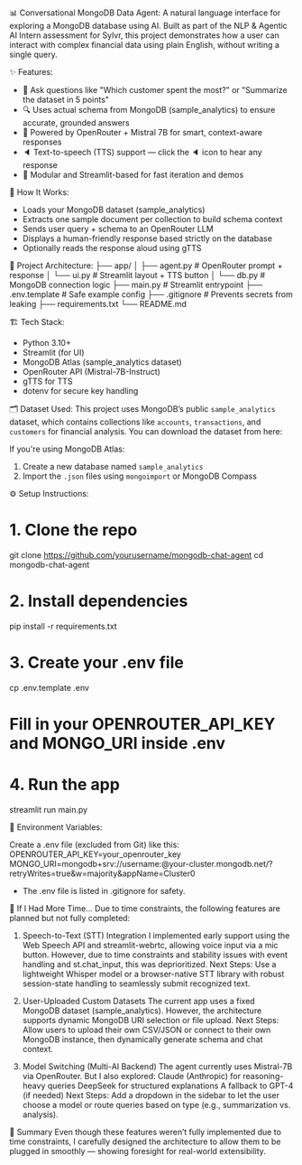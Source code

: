 📊 Conversational MongoDB Data Agent:
A natural language interface for exploring a MongoDB database using AI. Built as part of the NLP & Agentic AI Intern assessment for Sylvr, this project demonstrates how a user can interact with complex financial data using plain English, without writing a single query.


✨ Features:
- 💬 Ask questions like "Which customer spent the most?" or "Summarize the dataset in 5 points"
- 🔍 Uses actual schema from MongoDB (sample_analytics) to ensure accurate, grounded answers
- 🧠 Powered by OpenRouter + Mistral 7B for smart, context-aware responses
- 🔈 Text-to-speech (TTS) support — click the 🔈 icon to hear any response
- 🧱 Modular and Streamlit-based for fast iteration and demos


🧠 How It Works:
- Loads your MongoDB dataset (sample_analytics)
- Extracts one sample document per collection to build schema context
- Sends user query + schema to an OpenRouter LLM
- Displays a human-friendly response based strictly on the database
- Optionally reads the response aloud using gTTS


📁 Project Architecture:
├── app/
│ ├── agent.py # OpenRouter prompt + response
│ └── ui.py # Streamlit layout + TTS button
│ └── db.py # MongoDB connection logic
├── main.py # Streamlit entrypoint
├── .env.template # Safe example config
├── .gitignore # Prevents secrets from leaking
├── requirements.txt
└── README.md


🏗️ Tech Stack:
- Python 3.10+
- Streamlit (for UI)
- MongoDB Atlas (sample_analytics dataset)
- OpenRouter API (Mistral-7B-Instruct)
- gTTS for TTS
- dotenv for secure key handling


🗂️ Dataset Used:
This project uses MongoDB’s public `sample_analytics` dataset, which contains collections like `accounts`, `transactions`, and `customers` for financial analysis.
You can download the dataset from here: 

If you're using MongoDB Atlas:
1. Create a new database named `sample_analytics`
2. Import the `.json` files using `mongoimport` or MongoDB Compass


⚙️ Setup Instructions:

# 1. Clone the repo
git clone https://github.com/yourusername/mongodb-chat-agent
cd mongodb-chat-agent

# 2. Install dependencies
pip install -r requirements.txt

# 3. Create your .env file
cp .env.template .env
# Fill in your OPENROUTER_API_KEY and MONGO_URI inside .env

# 4. Run the app
streamlit run main.py


🔐 Environment Variables:

Create a .env file (excluded from Git) like this:
OPENROUTER_API_KEY=your_openrouter_key
MONGO_URI=mongodb+srv://username:<password>@your-cluster.mongodb.net/?retryWrites=true&w=majority&appName=Cluster0
* The .env file is listed in .gitignore for safety.





🚧 If I Had More Time...
Due to time constraints, the following features are planned but not fully completed:

1. Speech-to-Text (STT) Integration
I implemented early support using the Web Speech API and streamlit-webrtc, allowing voice input via a mic button. However, due to time constraints and stability issues with event handling and st.chat_input, this was deprioritized.
Next Steps: Use a lightweight Whisper model or a browser-native STT library with robust session-state handling to seamlessly submit recognized text.

2. User-Uploaded Custom Datasets
The current app uses a fixed MongoDB dataset (sample_analytics). However, the architecture supports dynamic MongoDB URI selection or file upload.
Next Steps: Allow users to upload their own CSV/JSON or connect to their own MongoDB instance, then dynamically generate schema and chat context.

3. Model Switching (Multi-AI Backend)
The agent currently uses Mistral-7B via OpenRouter. But I also explored:
Claude (Anthropic) for reasoning-heavy queries
DeepSeek for structured explanations
A fallback to GPT-4 (if needed)
Next Steps: Add a dropdown in the sidebar to let the user choose a model or route queries based on type (e.g., summarization vs. analysis).


🎯 Summary
Even though these features weren’t fully implemented due to time constraints, I carefully designed the architecture to allow them to be plugged in smoothly — showing foresight for real-world extensibility.
